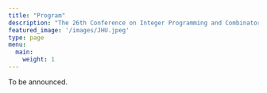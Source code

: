 ```yaml
---
title: "Program"
description: "The 26th Conference on Integer Programming and Combinatorial Optimization"
featured_image: '/images/JHU.jpeg'
type: page
menu:
  main:
    weight: 1
---
```

To be announced. 